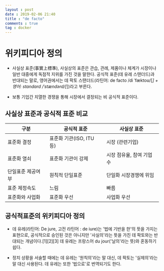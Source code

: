```yaml
---
layout : post
date : 2019-02-06 21:40
title : "de facto"
comments : true
tag : docker
---
```


# 위키피디아 정의 

* 사실상 표준(事實上標準), 사실상의 표준은 관습, 관례, 제품이나 체계가 시장이나 일반 대중에게 독점적 지위를 가진 것을 말한다. 공식적 표준(데 유레 스탠더드)과 반대되는 말로, 영어권에서는 데 팍토 스탠더드(라틴어: de facto /di ˈfæktoʊ/[*] + 영어: standard /ˈstændərd/[*])라고 부른다.

* 보통 기업간 치열한 경쟁을 통해 시장에서 결정되는 비 공식적 표준이다.

## 사실상 표준과 공식적 표준 비교

구분	| 공식적 표준	| 사실상 표준
--| -- | --
표준화 결정	| 표준화 기관(ISO, ITU 등)	| 시장 (관련기업)
표준화 열쇠	| 	표준화 기관이 강제	| 시장 점유율, 참여 기업수
단일표준 제공여부	| 	원칙적 단일표준	| 	단일화 시장경쟁에 위임
표준 제정속도		| 느림	| 빠름
표준화와 사업화	| 	표준화 우선	| 사업화 우선

##  공식적표준의 위키피디아 정의

* 데 유레(라틴어: De jure, 고전 라틴어 : de iure)는 '법에 기반을 한'의 뜻을 가지는 표현으로, 공식적으로 승인된 것은 아니지만 '사실의'라는 뜻을 가진 데 팍토와는 반대되는 개념이다.[1][2][3] 데 유레는 프랑스어 du jour('날의'라는 뜻)와 혼동하기 쉽다.

* 정치 상황을 서술할 때에는 데 유레는 '원칙의'라는 말 대신, 데 팍토는 '실제의'라는 말 대신 사용된다. 데 유레는 또한 '법으로'로 번역되기도 한다.
